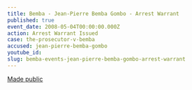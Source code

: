 ```yaml
---
title: Bemba - Jean-Pierre Bemba Gombo - Arrest Warrant
published: true
event_date: 2008-05-04T00:00:00.000Z
action: Arrest Warrant Issued
case: the-prosecutor-v-bemba
accused: jean-pierre-bemba-gombo
youtube_id:
slug: bemba-events-jean-pierre-bemba-gombo-arrest-warrant
---
```



[Made public](http://www.icc-cpi.int/iccdocs/doc/doc1694691.pdf)